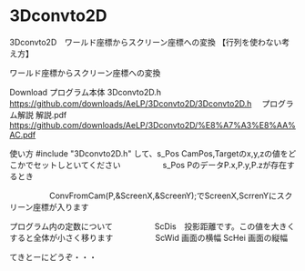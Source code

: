 3Dconvto2D
==========

3Dconvto2D　ワールド座標からスクリーン座標への変換 【行列を使わない考え方】

ワールド座標からスクリーン座標への変換

Download プログラム本体 3Dconvto2D.h https://github.com/downloads/AeLP/3Dconvto2D/3Dconvto2D.h 　プログラム解説 解説.pdf https://github.com/downloads/AeLP/3Dconvto2D/%E8%A7%A3%E8%AA%AC.pdf

使い方 #include "3Dconvto2D.h" して、s_Pos CamPos,Targetのx,y,zの値をどこかでセットしといてください 　　　　　s_Pos PのデータP.x,P.y,P.zが存在するとき

　　　　　ConvFromCam(P,&ScreenX,&ScreenY);でScreenX,ScrrenYにスクリーン座標が入ります

プログラム内の定数について 　　　　　ScDis　投影距離です。この値を大きくすると全体が小さく移ります 　　　　　ScWid 画面の横幅 ScHei 画面の縦幅

てきとーにどうぞ・・・